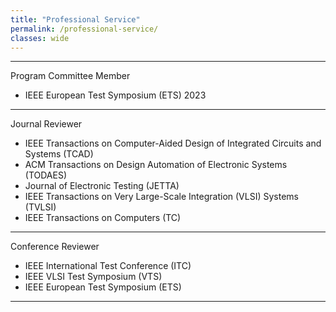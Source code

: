 ```yaml
---
title: "Professional Service"
permalink: /professional-service/
classes: wide
---
```


---

Program Committee Member
+ IEEE European Test Symposium (ETS) 2023

---

Journal Reviewer
+ IEEE Transactions on Computer-Aided Design of Integrated Circuits and Systems (TCAD)
+ ACM Transactions on Design Automation of Electronic Systems (TODAES)
+ Journal of Electronic Testing (JETTA)
+ IEEE Transactions on Very Large-Scale Integration (VLSI) Systems (TVLSI)
+ IEEE Transactions on Computers (TC)

---

Conference Reviewer
+ IEEE International Test Conference (ITC)
+ IEEE VLSI Test Symposium (VTS)
+ IEEE European Test Symposium (ETS)
---
